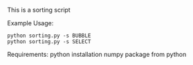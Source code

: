 This is a sorting script

Example Usage:

	python sorting.py -s BUBBLE
	python sorting.py -s SELECT

Requirements:
	python installation
	numpy package from python
